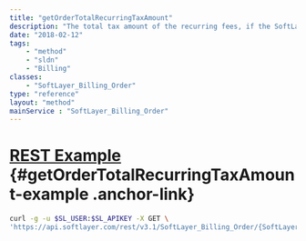 ```yaml
---
title: "getOrderTotalRecurringTaxAmount"
description: "The total tax amount of the recurring fees, if the SoftLayer_Account tied to a SoftLayer_Billing_Order is a taxable account."
date: "2018-02-12"
tags:
    - "method"
    - "sldn"
    - "Billing"
classes:
    - "SoftLayer_Billing_Order"
type: "reference"
layout: "method"
mainService : "SoftLayer_Billing_Order"
---
```


# [REST Example](#getOrderTotalRecurringTaxAmount-example) <a href="/article/rest/"><i class="fas fa-question"></i></a> {#getOrderTotalRecurringTaxAmount-example .anchor-link} 
```bash
curl -g -u $SL_USER:$SL_APIKEY -X GET \
'https://api.softlayer.com/rest/v3.1/SoftLayer_Billing_Order/{SoftLayer_Billing_OrderID}/getOrderTotalRecurringTaxAmount'
```
